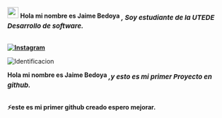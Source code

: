 

<img src="https://media.giphy.com/media/TEnXkcsHrP4YedChhA/giphy.gif" width ="25"> <b>Hola mi nombre es Jaime Bedoya <sub style="font-size: 15px; font-style: italic">, Soy estudiante de la UTEDE Desarrollo de software.</sub>

<br>  [![Instagram](https://img.shields.io/badge/Jeferson%20Ferreira-%23E4405F.svg?logo=Instagram&logoColor=white)](https://www.instagram.com/andresrios1237/) </b>



<img src="https://www.google.com/url?sa=i&url=https%3A%2F%2Fwww.pinterest.com%2Fpin%2Fnew-trending-gif-on-giphy-august-15-2017-at-0333pm--814236807601664284%2F&psig=AOvVaw2iF7KFPngAbGDgEAjtWLNT&ust=1757250623840000&source=images&cd=vfe&opi=89978449&ved=0CBQQjRxqFwoTCIjsgvCaxI8DFQAAAAAdAAAAABAE" alt="Identificacion">

  <b>Hola mi nombre es Jaime Bedoya <sub style="font-size: 15px; font-style: italic">,y esto es mi primer Proyecto en github.</sub>

  <br>⚡este es mi primer github creado espero mejorar.<br>

